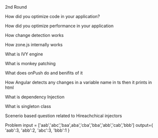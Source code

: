 2nd Round

How did you optimize code in your application?

How did you optimize performance in your application

How change detection works

How zone.js internally works

What is IVY engine

What is monkey patching

What does onPush do and benifits of it

How Angular detects any changes in a variable name in ts then it prints in html 

What is dependency Injection 

What is singleton class 

Scenerio based question related to Hireachchical injectors

Problem
input = ['aab','abc','baa',aba','cba','bba','abb','cab','bbb']
output={
    'aab':3,
    'abb':2,
    'abc':3,
    'bbb':1
}








